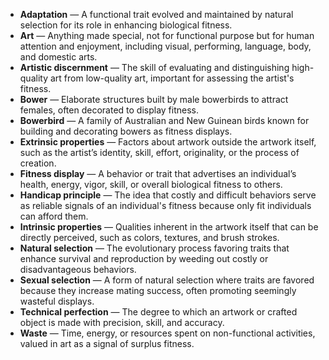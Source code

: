 - **Adaptation** — A functional trait evolved and maintained by natural selection for its role in enhancing biological fitness.  
- **Art** — Anything made special, not for functional purpose but for human attention and enjoyment, including visual, performing, language, body, and domestic arts.  
- **Artistic discernment** — The skill of evaluating and distinguishing high-quality art from low-quality art, important for assessing the artist's fitness.  
- **Bower** — Elaborate structures built by male bowerbirds to attract females, often decorated to display fitness.  
- **Bowerbird** — A family of Australian and New Guinean birds known for building and decorating bowers as fitness displays.  
- **Extrinsic properties** — Factors about artwork outside the artwork itself, such as the artist’s identity, skill, effort, originality, or the process of creation.  
- **Fitness display** — A behavior or trait that advertises an individual’s health, energy, vigor, skill, or overall biological fitness to others.  
- **Handicap principle** — The idea that costly and difficult behaviors serve as reliable signals of an individual's fitness because only fit individuals can afford them.  
- **Intrinsic properties** — Qualities inherent in the artwork itself that can be directly perceived, such as colors, textures, and brush strokes.  
- **Natural selection** — The evolutionary process favoring traits that enhance survival and reproduction by weeding out costly or disadvantageous behaviors.  
- **Sexual selection** — A form of natural selection where traits are favored because they increase mating success, often promoting seemingly wasteful displays.  
- **Technical perfection** — The degree to which an artwork or crafted object is made with precision, skill, and accuracy.  
- **Waste** — Time, energy, or resources spent on non-functional activities, valued in art as a signal of surplus fitness.
